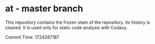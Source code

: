 # at - master branch

This repository contains the frozen state of the repository.
Its history is cleared. It is used only for static code
analysis with Codacy.

Commit Time: 1724287187